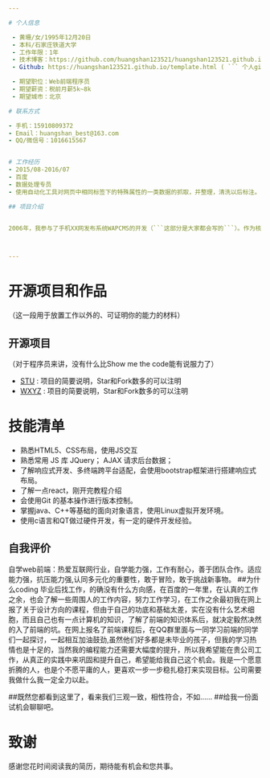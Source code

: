 ```yaml
---

# 个人信息

 - 黄珊/女/1995年12月20日 
 - 本科/石家庄铁道大学 
 - 工作年限：1年
 - 技术博客：https://github.com/huangshan123521/huangshan123521.github.io
 - Github: https://huangshan123521.github.io/template.html ( ``` 个人github主页 ```  )

 - 期望职位：Web前端程序员
 - 期望薪资：税前月薪5k~8k
 - 期望城市：北京

# 联系方式

- 手机：15910809372 
- Email：huangshan_best@163.com 
- QQ/微信号：1016615567


# 工作经历
- 2015/08-2016/07
- 百度
- 数据处理专员
- 使用自动化工具对网页中相同标签下的特殊属性的一类数据的抓取，并整理，清洗以后标注。

## 项目介绍


2006年，我参与了手机XX网发布系统WAPCMS的开发（```这部分是大家都会写的```）。作为核心程序员，我不但完成了网站界面、调度队列的开发工作，更提出了高效的组件级缓存系统，通过碎片化缓冲有效的提升了系统的渲染效率。（```这部分是很多同学忘掉的，要写出你在这个项目中具体负责的部分，以及你贡献出来的价值。```）在该系统上线后，Web前端性能从10QPS提升到200QPS，服务器由10台减少到3台（``` 通过量化的数字来增强可信度 ```）。2008年我升任WAPCMS项目负责人，带领一个3人小组支持着每天超过2亿的PV（``` 这就是Benefit。你能带给前雇主的价值，也就是你能带给新雇主的价值。 ```）。



---
```


# 开源项目和作品
（这一段用于放置工作以外的、可证明你的能力的材料）

## 开源项目
（对于程序员来讲，没有什么比Show me the code能有说服力了）

 - [STU](http://github.com/yourname/projectname) : 项目的简要说明，Star和Fork数多的可以注明
 - [WXYZ](http://github.com/yourname/projectname) : 项目的简要说明，Star和Fork数多的可以注明



# 技能清单

- 熟悉HTML5、CSS布局，使用JS交互 
- 熟悉常用 JS 库 JQuery； AJAX 请求后台数据；
- 了解响应式开发、多终端跨平台适配，会使用bootstrap框架进行搭建响应式布局。
- 了解一点react，刚开完教程介绍
- 会使用Git 的基本操作进行版本控制。
- 掌握java、C++等基础的面向对象语言，使用Linux虚拟开发环境。
- 使用c语言和QT做过硬件开发，有一定的硬件开发经验。

## 自我评价	
自学web前端：热爱互联网行业，自学能力强，工作有耐心，善于团队合作。适应能力强，抗压能力强,认同多元化的重要性，敢于冒险，敢于挑战新事物。
##为什么coding
  毕业后找工作，的确没有什么方向感，在百度的一年里，在认真的工作之余，也会了解一些周围人的工作内容，努力工作学习，在工作之余最初我在网上报了关于设计方向的课程，但由于自己的功底和基础太差，实在没有什么艺术细胞，而且自己也有一点计算机的知识，了解了前端的知识体系后，就决定毅然决然的入了前端的坑。在网上报名了前端课程后，在QQ群里面与一同学习前端的同学们一起探讨，一起相互加油鼓劲,虽然他们好多都是未毕业的孩子，但我的学习热情也是十足的，当然我的编程能力还需要大幅度的提升，所以我希望能在贵公司工作，从真正的实践中来巩固和提升自己，希望能给我自己这个机会。我是一个愿意折腾的人，也是个不愿平庸的人，更喜欢一步一步稳扎稳打来实现目标。公司需要我做什么我一定全力以赴。

##既然您都看到这里了，看来我们三观一致，相性符合，不如……
##给我一份面试机会聊聊吧。

# 致谢
感谢您花时间阅读我的简历，期待能有机会和您共事。

